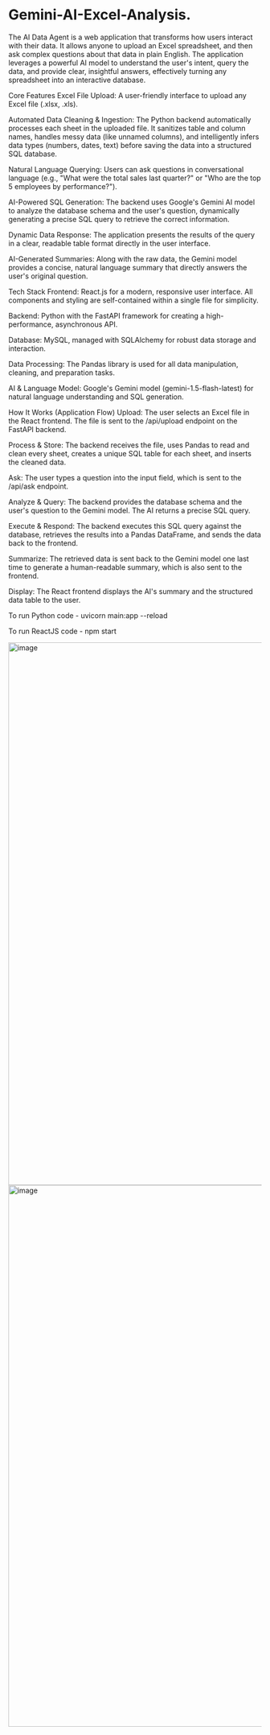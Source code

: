 # Gemini-AI-Excel-Analysis.
The AI Data Agent is a web application that transforms how users interact with their data. It allows anyone to upload an Excel spreadsheet, and then ask complex questions about that data in plain English. The application leverages a powerful AI model to understand the user's intent, query the data, and provide clear, insightful answers, effectively turning any spreadsheet into an interactive database.

Core Features
Excel File Upload: A user-friendly interface to upload any Excel file (.xlsx, .xls).

Automated Data Cleaning & Ingestion: The Python backend automatically processes each sheet in the uploaded file. It sanitizes table and column names, handles messy data (like unnamed columns), and intelligently infers data types (numbers, dates, text) before saving the data into a structured SQL database.

Natural Language Querying: Users can ask questions in conversational language (e.g., "What were the total sales last quarter?" or "Who are the top 5 employees by performance?").

AI-Powered SQL Generation: The backend uses Google's Gemini AI model to analyze the database schema and the user's question, dynamically generating a precise SQL query to retrieve the correct information.

Dynamic Data Response: The application presents the results of the query in a clear, readable table format directly in the user interface.

AI-Generated Summaries: Along with the raw data, the Gemini model provides a concise, natural language summary that directly answers the user's original question.

Tech Stack
Frontend: React.js for a modern, responsive user interface. All components and styling are self-contained within a single file for simplicity.

Backend: Python with the FastAPI framework for creating a high-performance, asynchronous API.

Database: MySQL, managed with SQLAlchemy for robust data storage and interaction.

Data Processing: The Pandas library is used for all data manipulation, cleaning, and preparation tasks.

AI & Language Model: Google's Gemini model (gemini-1.5-flash-latest) for natural language understanding and SQL generation.

How It Works (Application Flow)
Upload: The user selects an Excel file in the React frontend. The file is sent to the /api/upload endpoint on the FastAPI backend.

Process & Store: The backend receives the file, uses Pandas to read and clean every sheet, creates a unique SQL table for each sheet, and inserts the cleaned data.

Ask: The user types a question into the input field, which is sent to the /api/ask endpoint.

Analyze & Query: The backend provides the database schema and the user's question to the Gemini model. The AI returns a precise SQL query.

Execute & Respond: The backend executes this SQL query against the database, retrieves the results into a Pandas DataFrame, and sends the data back to the frontend.

Summarize: The retrieved data is sent back to the Gemini model one last time to generate a human-readable summary, which is also sent to the frontend.

Display: The React frontend displays the AI's summary and the structured data table to the user.


To run Python code - uvicorn main:app --reload

To run ReactJS code - npm start

<img width="1920" height="1079" alt="image" src="https://github.com/user-attachments/assets/964192f2-6844-4e10-8f22-3d4cdd0e6149" />
<img width="1894" height="1077" alt="image" src="https://github.com/user-attachments/assets/ac5672e8-1da6-45a3-9fc0-34f840fd72dc" />


